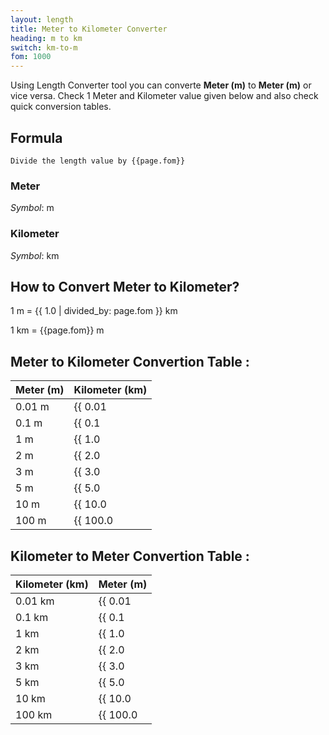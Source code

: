```yaml
---
layout: length
title: Meter to Kilometer Converter
heading: m to km
switch: km-to-m
fom: 1000
---
```


Using Length Converter tool you can converte **Meter (m)** to **Meter (m)** or vice versa. Check 1 Meter and Kilometer value given below and also check quick conversion tables.

## Formula
`Divide the length value by {{page.fom}}`

### Meter
*Symbol*: m

### Kilometer
*Symbol*: km

## How to Convert Meter to Kilometer?
1 m = {{ 1.0 | divided_by: page.fom }} km

1 km = {{page.fom}} m

## Meter to Kilometer Convertion Table :

| Meter (m) | Kilometer (km) |
| ---- | ---- |
| 0.01 m | {{ 0.01 | divided_by: page.fom | round: 12 }} km |
| 0.1 m | {{ 0.1 | divided_by: page.fom | round: 12 }} km |
| 1 m | {{ 1.0 | divided_by: page.fom | round: 12 }} km |
| 2 m | {{ 2.0 | divided_by: page.fom | round: 12 }} km |
| 3 m | {{ 3.0 | divided_by: page.fom | round: 12 }} km |
| 5 m | {{ 5.0 | divided_by: page.fom | round: 12 }} km |
| 10 m | {{ 10.0 | divided_by: page.fom | round: 12 }} km |
| 100 m | {{ 100.0 | divided_by: page.fom | round: 12 }} km |

## Kilometer to Meter Convertion Table :

| Kilometer (km) | Meter (m) |
| ---- | ---- |
| 0.01 km | {{ 0.01 | times: page.fom | round: 12 }} m |
| 0.1 km | {{ 0.1 | times: page.fom | round: 12 }} m |
| 1 km | {{ 1.0 | times: page.fom | round: 12 }} m |
| 2 km | {{ 2.0 | times: page.fom | round: 12 }} m |
| 3 km | {{ 3.0 | times: page.fom | round: 12 }} m |
| 5 km | {{ 5.0 | times: page.fom | round: 12 }} m |
| 10 km | {{ 10.0 | times: page.fom | round: 12 }} m |
| 100 km | {{ 100.0 | times: page.fom | round: 12 }} m |

<script>
selectInput[7].selected = true
selectOutput[8].selected = true
</script>
